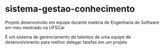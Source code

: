 # sistema-gestao-conhecimento

Projeto desenvolvido em equipe durante matéria de Engenharia de Software em meu mestrado na UFSCar

É um sistema de gerenciamento de talentos de uma equipe de desenvolvimento para melhor delegar tarefas em um projeto

